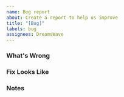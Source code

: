 ```yaml
---
name: Bug report
about: Create a report to help us improve
title: "[Bug]"
labels: bug
assignees: DreamsWave
---
```


### What's Wrong

### Fix Looks Like

### Notes
